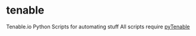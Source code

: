 # tenable

Tenable.io Python Scripts for automating stuff
All scripts require [pyTenable](https://github.com/tenable/pyTenable)
